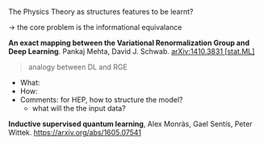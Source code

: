 The Physics Theory as structures features to be learnt?

-> the core problem is the informational equivalance

**An exact mapping between the Variational Renormalization Group and Deep Learning**. Pankaj Mehta, David J. Schwab. [arXiv:1410.3831 [stat.ML]](https://arxiv.org/abs/1410.3831)
> analogy between DL and RGE
* What:
* How:
* Comments: for HEP, how to structure the model?
  * what will the the input data?
  
**Inductive supervised quantum learning**, Alex Monràs, Gael Sentís, Peter Wittek. https://arxiv.org/abs/1605.07541
